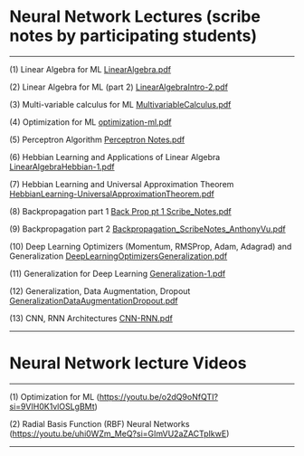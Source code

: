 # Neural Network Lectures (scribe notes by participating students)
---
(1) Linear Algebra for ML [LinearAlgebra.pdf](https://github.com/user-attachments/files/20746575/LinearAlgebra.pdf)

(2) Linear Algebra for ML (part 2) [LinearAlgebraIntro-2.pdf](https://github.com/user-attachments/files/20746597/LinearAlgebraIntro-2.pdf)

(3) Multi-variable calculus for ML [MultivariableCalculus.pdf](https://github.com/user-attachments/files/20746591/MultivariableCalculus.pdf)

(4) Optimization for ML [optimization-ml.pdf](https://github.com/user-attachments/files/20746569/optimization-ml.pdf)

(5) Perceptron Algorithm [Perceptron Notes.pdf](https://github.com/user-attachments/files/20746656/Perceptron.Notes.pdf)

(6) Hebbian Learning and Applications of Linear Algebra [LinearAlgebraHebbian-1.pdf](https://github.com/user-attachments/files/20746670/LinearAlgebraHebbian-1.pdf)

(7) Hebbian Learning and Universal Approximation Theorem [HebbianLearning-UniversalApproximationTheorem.pdf](https://github.com/user-attachments/files/20746582/HebbianLearning-UniversalApproximationTheorem.pdf)

(8) Backpropagation part 1 [Back Prop pt 1 Scribe_Notes.pdf](https://github.com/user-attachments/files/20746661/Back.Prop.pt.1.Scribe_Notes.pdf)

(9) Backpropagation part 2 [Backpropagation_ScribeNotes_AnthonyVu.pdf](https://github.com/user-attachments/files/20746674/Backpropagation_ScribeNotes_AnthonyVu.pdf)

(10) Deep Learning Optimizers (Momentum, RMSProp, Adam, Adagrad) and Generalization [DeepLearningOptimizersGeneralization.pdf](https://github.com/user-attachments/files/20746695/DeepLearningOptimizersGeneralization.pdf)

(11) Generalization for Deep Learning [Generalization-1.pdf](https://github.com/user-attachments/files/20746698/Generalization-1.pdf)

(12) Generalization, Data Augmentation, Dropout [GeneralizationDataAugmentationDropout.pdf](https://github.com/user-attachments/files/20746703/GeneralizationDataAugmentationDropout.pdf)

(13) CNN, RNN Architectures [CNN-RNN.pdf](https://github.com/user-attachments/files/20746711/CNN-RNN.pdf)

---

# Neural Network lecture Videos
---

(1) Optimization for ML (https://youtu.be/o2dQ9oNfQTI?si=9VIH0K1vlOSLgBMt)

(2) Radial Basis Function (RBF) Neural Networks (https://youtu.be/uhi0WZm_MeQ?si=GImVU2aZACTpIkwE)

---

